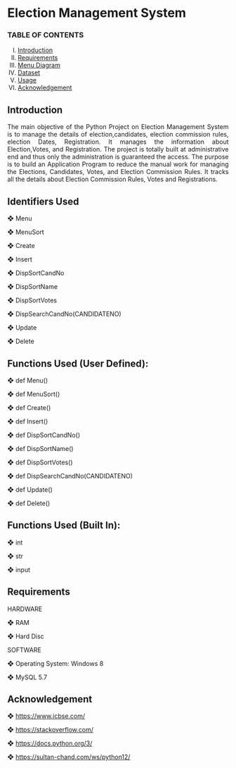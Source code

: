 <h1>Election Management System </h1>


<h3> TABLE OF CONTENTS </h3>
<ol type="I">
    <li><a href="#intro"> Introduction </a></li>
    <li><a href="#requirement"> Requirements </a></li>
    <li><a href="#Menu"> Menu Diagram </a></li>
    <li><a href="#dataset"> Dataset </a></li>
    <li><a href="#usage"> Usage </a></li>
    <li><a href="#acknowledgement"> Acknowledgement </a></li>
</ol>

<h2>Introduction </h2>

<p align="justify">
The main objective of the Python Project on Election Management System is to manage the details of election,candidates, election commission rules, election Dates,
Registration. It manages the information about Election,Votes, and Registration. The project is totally built at administrative end and thus only the administration is
guaranteed the access. The purpose is to build an Application Program to reduce the manual work for managing the Elections, Candidates, Votes, and Election Commission Rules. It tracks all the details about Election Commission Rules, Votes and Registrations.
</p>











<h2>Identifiers Used </h2>


❖  Menu

❖  MenuSort

❖  Create

❖  Insert

❖  DispSortCandNo

❖  DispSortName

❖  DispSortVotes

❖  DispSearchCandNo(CANDIDATENO)

❖  Update

❖  Delete
   
<h2>Functions Used (User Defined):</h2>

❖ def Menu()

❖ def MenuSort()


❖ def Create()


❖ def Insert()


❖ def DispSortCandNo()


❖ def DispSortName()


❖ def DispSortVotes()


❖ def DispSearchCandNo(CANDIDATENO)


❖ def Update()


❖ def Delete()


<h2>Functions Used (Built In):</h2>

❖  int

❖  str

❖  input

<h2>Requirements</h2>

HARDWARE


❖ RAM



❖ Hard Disc

SOFTWARE

❖ Operating System: Windows 8


❖ MySQL 5.7


<h2>Acknowledgement</h2>

❖ https://www.icbse.com/

❖ https://stackoverflow.com/

❖ https://docs.python.org/3/

❖ https://sultan-chand.com/ws/python12/
